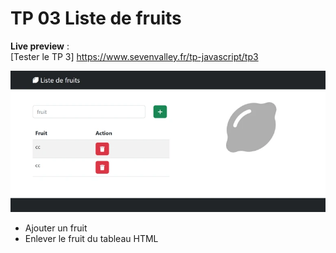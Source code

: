 # TP 03 Liste de fruits
**Live preview**  :  
[Tester le TP 3] https://www.sevenvalley.fr/tp-javascript/tp3
    
![alt text](../tp3.webp)


- Ajouter un fruit 
- Enlever le fruit du tableau HTML